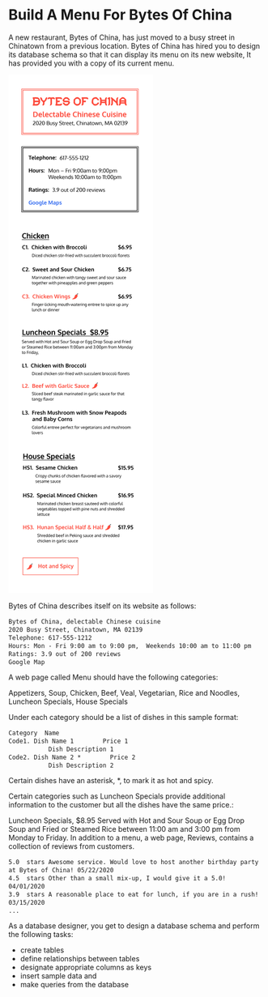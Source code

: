 # Build A Menu For Bytes Of China
A new restaurant, Bytes of China, has just moved to a busy street in Chinatown from a previous location. Bytes of China has hired you to design its database schema so that it can display its menu on its new website, It has provided you with a copy of its current menu.

![](./img/Bytes_of_China-single-column.png)

Bytes of China describes itself on its website as follows:
```
Bytes of China, delectable Chinese cuisine
2020 Busy Street, Chinatown, MA 02139
Telephone: 617-555-1212
Hours: Mon - Fri 9:00 am to 9:00 pm,  Weekends 10:00 am to 11:00 pm
Ratings: 3.9 out of 200 reviews
Google Map
```

A web page called Menu should have the following categories:

Appetizers, Soup, Chicken, Beef, Veal, Vegetarian, Rice and Noodles, Luncheon Specials, House Specials

Under each category should be a list of dishes in this sample format:
```
Category  Name
Code1. Dish Name 1        Price 1
           Dish Description 1
Code2. Dish Name 2 *        Price 2
           Dish Description 2
```

Certain dishes have an asterisk, *, to mark it as hot and spicy.

Certain categories such as Luncheon Specials provide additional information to the customer but all the dishes have the same price.:

Luncheon Specials, $8.95
Served with Hot and Sour Soup or Egg Drop Soup and Fried or Steamed Rice  between 11:00 am and 3:00 pm from Monday to Friday.
In addition to a menu, a web page, Reviews, contains a collection of reviews from customers.
```
5.0  stars Awesome service. Would love to host another birthday party at Bytes of China! 05/22/2020
4.5  stars Other than a small mix-up, I would give it a 5.0!  04/01/2020
3.9  stars A reasonable place to eat for lunch, if you are in a rush!  03/15/2020
...
```

As a database designer, you get to design a database schema and perform the following tasks:
* create tables
* define relationships between tables
* designate appropriate columns as keys
* insert sample data and
* make queries from the database

